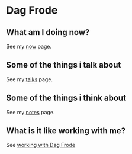# Dag Frode

## What am I doing now?

See my [now](/now) page.

## Some of the things i talk about

See my [talks](/talks) page.

## Some of the things i think about

See my [notes](/notes) page.

## What is it like working with me?

See [working with Dag Frode](/work/manual)
